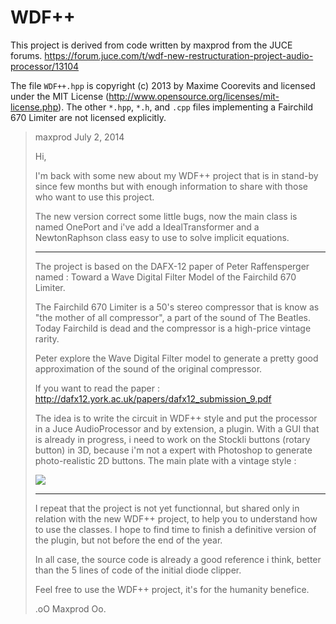 # WDF++

This project is derived from code written by maxprod from the JUCE forums.
https://forum.juce.com/t/wdf-new-restructuration-project-audio-processor/13104

The file `WDF++.hpp` is copyright (c) 2013 by Maxime Coorevits and licensed under the MIT License (http://www.opensource.org/licenses/mit-license.php).
The other `*.hpp`, `*.h`, and `.cpp` files implementing a Fairchild 670 Limiter are not licensed explicitly.

>maxprod
>July 2, 2014
>
>Hi,
>
>I'm back with some new about my WDF++ project that is in stand-by since few months but with enough information to share with those who want to use this project.
>
>The new version correct some little bugs, now the main class is named OnePort and i've add a IdealTransformer and a NewtonRaphson class easy to use to solve implicit equations.
>
>---
>
>The project is based on the DAFX-12 paper of Peter Raffensperger named : Toward a Wave Digital Filter Model of the Fairchild 670 Limiter.
>
>The Fairchild 670 Limiter is a 50's stereo compressor that is know as "the mother of all compressor", a part of the sound of The Beatles. Today Fairchild is dead and the compressor is a high-price vintage rarity.
>
>Peter explore the Wave Digital Filter model to generate a pretty good approximation of the sound of the original compressor.
>
>If you want to read the paper : http://dafx12.york.ac.uk/papers/dafx12_submission_9.pdf
>
>The idea is to write the circuit in WDF++ style and put the processor in a Juce AudioProcessor and by extension, a plugin. With a GUI that is already in progress, i need to work on the Stockli buttons (rotary button) in 3D, because i'm not a expert with Photoshop to generate photo-realistic 2D buttons. The main plate with a vintage style :
>
>![](http://img11.hostingpics.net/pics/787046Wavechild670.png)
>
>---
>
>I repeat that the project is not yet functionnal, but shared only in relation with the new WDF++ project, to help you to understand how to use the classes. I hope to find time to finish a definitive version of the plugin, but not before the end of the year.
>
>In all case, the source code is already a good reference i think, better than the 5 lines of code of the initial diode clipper.
>
>Feel free to use the WDF++ project, it's for the humanity benefice.
>
>.oO Maxprod Oo.

